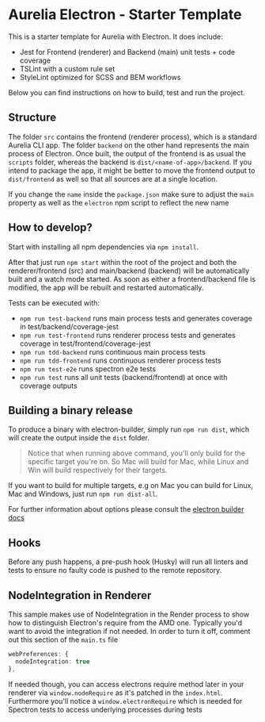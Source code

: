 # Aurelia Electron - Starter Template

This is a starter template for Aurelia with Electron. It does include:

* Jest for Frontend (renderer) and Backend (main) unit tests + code coverage
* TSLint with a custom rule set
* StyleLint optimized for SCSS and BEM workflows

Below you can find instructions on how to build, test and run the project.

## Structure

The folder `src` contains the frontend (renderer process), which is a standard Aurelia CLI app. The folder `backend` on the other hand represents the main process of Electron.
Once built, the output of the frontend is as usual the `scripts` folder, whereas the backend is `dist/<name-of-app>/backend`. If you intend to package the app, it might be better
to move the frontend output to `dist/frontend` as well so that all sources are at a single location.

If you change the `name` inside the `package.json` make sure to adjust the `main` property as well as the `electron` npm script to reflect the new name

## How to develop?

Start with installing all npm dependencies via `npm install`.

After that just run `npm start` within the root of the project and both the renderer/frontend (src) and main/backend (backend) will be automatically built and a watch mode started. As soon as either a frontend/backend file is modified, the app will be rebuilt and restarted automatically.

Tests can be executed with:

* `npm run test-backend` runs main process tests and generates coverage in test/backend/coverage-jest
* `npm run test-frontend` runs renderer process tests and generates coverage in test/frontend/coverage-jest
* `npm run tdd-backend` runs continuous main process tests
* `npm run tdd-frontend` runs continuous renderer process tests
* `npm run test-e2e` runs spectron e2e tests
* `npm run test` runs all unit tests (backend/frontend) at once with coverage outputs

## Building a binary release

To produce a binary with electron-builder, simply run `npm run dist`, which will create the output inside the `dist` folder.

> Notice that when running above command, you'll only build for the specific target you're on. So Mac will build for Mac, while Linux and Win will build respectively for their targets.

If you want to build for multiple targets, e.g on Mac you can build for Linux, Mac and Windows, just run `npm run dist-all`.

For further information about options please consult the [electron builder docs](https://www.electron.build/)

## Hooks

Before any push happens, a pre-push hook (Husky) will run all linters and tests to ensure no faulty code is pushed to the remote repository.

## NodeIntegration in Renderer

This sample makes use of NodeIntegration in the Render process to show how to distinguish Electron's require from the AMD one.
Typically you'd want to avoid the integration if not needed. In order to turn it off, comment out this section of the `main.ts` file

```typescript
webPreferences: {
  nodeIntegration: true
},
```

If needed though, you can access electrons require method later in your renderer via `window.nodeRequire` as it's patched in the `index.html`.
Furthermore you'll notice a `window.electronRequire` which is needed for Spectron tests to access underlying processes during tests
